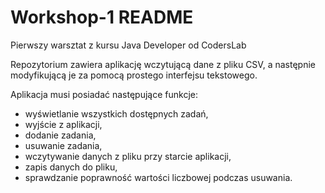 # Workshop-1 README
Pierwszy warsztat z kursu Java Developer od CodersLab

Repozytorium zawiera aplikację wczytującą dane z pliku CSV, a następnie modyfikującą je za pomocą prostego interfejsu tekstowego.

Aplikacja musi posiadać następujące funkcje:
- wyświetlanie wszystkich dostępnych zadań,
- wyjście z aplikacji,
- dodanie zadania,
- usuwanie zadania,
- wczytywanie danych z pliku przy starcie aplikacji,
- zapis danych do pliku,
- sprawdzanie poprawność wartości liczbowej podczas usuwania.
